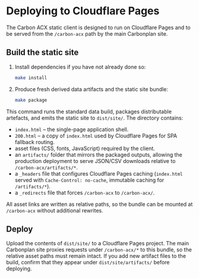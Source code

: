 # Deploying to Cloudflare Pages

The Carbon ACX static client is designed to run on Cloudflare Pages and to be
served from the `/carbon-acx` path by the main Carbonplan site.

## Build the static site

1. Install dependencies if you have not already done so:
   ```bash
   make install
   ```
2. Produce fresh derived data artifacts and the static site bundle:
   ```bash
   make package
   ```

This command runs the standard data build, packages distributable artefacts,
and emits the static site to `dist/site/`. The directory contains:

- `index.html` – the single-page application shell.
- `200.html` – a copy of `index.html` used by Cloudflare Pages for SPA
  fallback routing.
- asset files (CSS, fonts, JavaScript) required by the client.
- an `artifacts/` folder that mirrors the packaged outputs, allowing the
  production deployment to serve JSON/CSV downloads relative to
  `/carbon-acx/artifacts/*`.
- a `_headers` file that configures Cloudflare Pages caching (`index.html`
  served with `Cache-Control: no-cache`, immutable caching for
  `/artifacts/*`).
- a `_redirects` file that forces `/carbon-acx` to `/carbon-acx/`.

All asset links are written as relative paths, so the bundle can be mounted at
`/carbon-acx` without additional rewrites.

## Deploy

Upload the contents of `dist/site/` to a Cloudflare Pages project. The main
Carbonplan site proxies requests under `/carbon-acx/*` to this bundle, so the
relative asset paths must remain intact. If you add new artifact files to the
build, confirm that they appear under `dist/site/artifacts/` before deploying.
